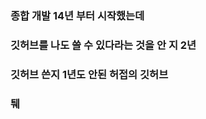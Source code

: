 ### 종합 개발 14년 부터 시작했는데
### 깃허브를 나도 쓸 수 있다라는 것을 안 지 2년
### 깃허브 쓴지 1년도 안된 허접의 깃허브
### 퉤

<!--
**goldfrosch/goldfrosch** is a ✨ _special_ ✨ repository because its `README.md` (this file) appears on your GitHub profile.

Here are some ideas to get you started:

- 🔭 I’m currently working on ...
- 🌱 I’m currently learning ...
- 👯 I’m looking to collaborate on ...
- 🤔 I’m looking for help with ...
- 💬 Ask me about ...
- 📫 How to reach me: ...
- 😄 Pronouns: ...
- ⚡ Fun fact: ...
-->
